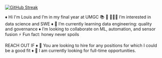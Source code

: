 [![GitHub Streak](https://streak-stats.demolab.com/?user=LMamon)](https://git.io/streak-stats)

♦	Hi I'm Louis and I’m in my final year at UMGC 📚
	👨🏾‍💻 I’m interested in data science and SWE
♦	🌱 I’m currently learning data engineering: quality and governance
♦	I’m looking to collaborate on ML, automation, and sensor fusion
	⚡ Fun fact: honey never spoils

REACH OUT IF
♦	💬 You are looking to hire for any positions for which I could be a good fit
♦	🍎 I am currently looking for full-time opportunities.


<!---
LMamon/LMamon is a ✨ special ✨ repository because its `README.md` (this file) appears on your GitHub profile.
You can click the Preview link to take a look at your changes.
--->
